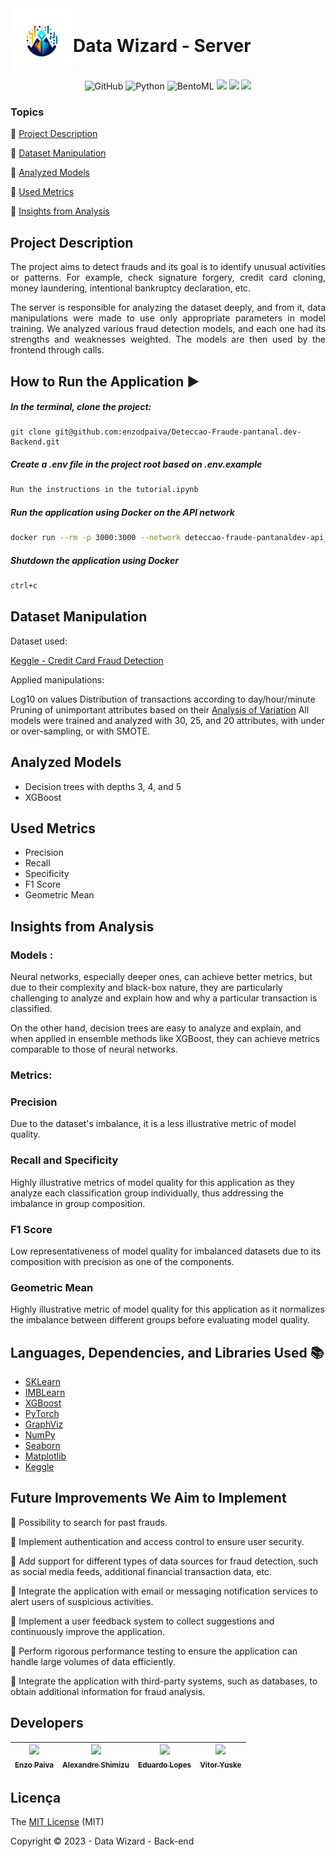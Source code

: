 <div style="display: flex; align-items: center;">
  <img src="data_wizard_logo.png" alt="Data Wizard Logo" width="100" height="100" align="left">
  <h1>Data Wizard - Server</h1>
</div>

<p align="center">

  <img alt="GitHub" src="https://img.shields.io/static/v1?label=GitHub&message=deploy&color=blue&style=for-the-badge&logo=github"/>
<img alt="Python" src="https://img.shields.io/static/v1?label=Python&message=3.10&color=blue&style=for-the-badge&logo=python"/>
<img alt="BentoML" src="https://img.shields.io/static/v1?label=BentoML&message=1.1.0&color=blue&style=for-the-badge&logo=python"/>

  <img src="http://img.shields.io/static/v1?label=License&message=MIT&color=green&style=for-the-badge"/>
  <img src="http://img.shields.io/static/v1?label=TESTES&message=%3E100&color=GREEN&style=for-the-badge"/>
   <img src="http://img.shields.io/static/v1?label=VERSAO&message=1.0.0&color=GREEN&style=for-the-badge"/>
   
</p>

### Topics 
:small_blue_diamond: [Project Description](#project-description)

:small_blue_diamond: [Dataset Manipulation](#dataset-manipulation)

:small_blue_diamond: [Analyzed Models](#analyzed-models)

:small_blue_diamond: [Used Metrics](#used-metrics)

:small_blue_diamond: [Insights from Analysis](#insights-from-analysis)

## Project Description 

<p align="justify">
  The project aims to detect frauds and its goal is to identify unusual activities or patterns. For example, check signature forgery, credit card cloning, money laundering, intentional bankruptcy declaration, etc.
</p>

<p align="justify">
    The server is responsible for analyzing the dataset deeply, and from it, data manipulations were made to use only appropriate parameters in model training. We analyzed various fraud detection models, and each one had its strengths and weaknesses weighted. The models are then used by the frontend through calls.
</p>

## How to Run the Application :arrow_forward:

##### In the terminal, clone the project:

```
git clone git@github.com:enzodpaiva/Deteccao-Fraude-pantanal.dev-Backend.git
```
##### Create a .env file in the project root based on .env.example
```bash 
Run the instructions in the tutorial.ipynb
```

##### Run the application using Docker on the API network

```bash 
docker run --rm -p 3000:3000 --network deteccao-fraude-pantanaldev-api_fraud_network credit_card_fraud_detection:zyieiornuowrafis
```
##### Shutdown the application using Docker

```bash 
ctrl+c
``` 

## Dataset Manipulation

Dataset used: 

[Keggle - Credit Card Fraud Detection](https://www.kaggle.com/datasets/mlg-ulb/creditcardfraud) 

Applied manipulations:

Log10 on values
Distribution of transactions according to day/hour/minute
Pruning of unimportant attributes based on their [Analysis of Variation](https://blog.minitab.com/en/adventures-in-statistics-2/understanding-analysis-of-variance-anova-and-the-f-test)
All models were trained and analyzed with 30, 25, and 20 attributes, with under or over-sampling, or with SMOTE.

## Analyzed Models

- Decision trees with depths 3, 4, and 5
- XGBoost

## Used Metrics

- Precision
- Recall
- Specificity
- F1 Score
- Geometric Mean


## Insights from Analysis
### Models :
Neural networks, especially deeper ones, can achieve better metrics, but due to their complexity and black-box nature, they are particularly challenging to analyze and explain how and why a particular transaction is classified.

On the other hand, decision trees are easy to analyze and explain, and when applied in ensemble methods like XGBoost, they can achieve metrics comparable to those of neural networks.

### Metrics:

### Precision
Due to the dataset's imbalance, it is a less illustrative metric of model quality.

### Recall and Specificity
Highly illustrative metrics of model quality for this application as they analyze each classification group individually, thus addressing the imbalance in group composition.

### F1 Score
Low representativeness of model quality for imbalanced datasets due to its composition with precision as one of the components.

### Geometric Mean
Highly illustrative metric of model quality for this application as it normalizes the imbalance between different groups before evaluating model quality.


## Languages, Dependencies, and Libraries Used :books:

- [SKLearn](https://scikit-learn.org/stable/)
- [IMBLearn](https://imbalanced-learn.org/stable/)
- [XGBoost](https://xgboost.readthedocs.io/en/stable/index.html)
- [PyTorch](https://pytorch.org/)
- [GraphViz](https://graphviz.org/)
- [NumPy](https://numpy.org/)
- [Seaborn](https://seaborn.pydata.org/)
- [Matplotlib](https://matplotlib.org/)
- [Keggle](https://www.kaggle.com/datasets/mlg-ulb/creditcardfraud) 

## Future Improvements We Aim to Implement

:memo: Possibility to search for past frauds.

:memo: Implement authentication and access control to ensure user security.

:memo: Add support for different types of data sources for fraud detection, such as social media feeds, additional financial transaction data, etc.

:memo: Integrate the application with email or messaging notification services to alert users of suspicious activities.

:memo: Implement a user feedback system to collect suggestions and continuously improve the application.

:memo: Perform rigorous performance testing to ensure the application can handle large volumes of data efficiently.

:memo: Integrate the application with third-party systems, such as databases, to obtain additional information for fraud analysis.

## Developers

| [<img src="https://github.com/enzodpaiva.png?size=460u=071f7791bb03f8e102d835bdb9c2f0d3d24e8a34&v=4" width=115><br><sub>Enzo Paiva</sub>](https://github.com/enzodpaiva) |  [<img src="https://github.com/AlexandreSh.png?size=460&u=071f7791bb03f8e102d835bdb9c2f0d3d24e8a34&v=4" width=115><br><sub>Alexandre Shimizu</sub>](https://github.com/AlexandreSh) |  [<img src="https://github.com/edu010101.png?size=460&u=071f7791bb03f8e102d835bdb9c2f0d3d24e8a34&v=4" width=115><br><sub>Eduardo Lopes</sub>](https://github.com/edu010101) | [<img src="https://github.com/TuskNinja.png?size=460&u=071f7791bb03f8e102d835bdb9c2f0d3d24e8a34&v=4" width=115><br><sub>Vitor Yuske</sub>](https://github.com/TuskNinja) |
| :---: | :---: | :---: | :---: |


## Licença 

The [MIT License]() (MIT)

Copyright :copyright: 2023 - Data Wizard - Back-end
